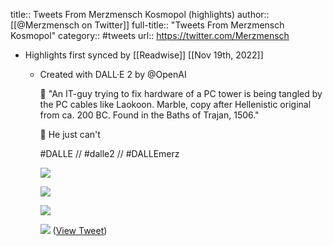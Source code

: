 title:: Tweets From Merzmensch Kosmopol (highlights)
author:: [[@Merzmensch on Twitter]]
full-title:: "Tweets From Merzmensch Kosmopol"
category:: #tweets
url:: https://twitter.com/Merzmensch

- Highlights first synced by [[Readwise]] [[Nov 19th, 2022]]
	- Created with DALL·E 2 by @OpenAI
	  
	  📝 "An IT-guy trying to fix hardware of a PC tower is being tangled by the PC cables like Laokoon. Marble, copy after Hellenistic original from ca. 200 BC. Found in the Baths of Trajan, 1506."
	  
	  🔎 He just can't
	  
	  #DALLE // #dalle2 // #DALLEmerz 
	  
	  ![](https://pbs.twimg.com/media/FRWc5U1WQAE3ixR.jpg) 
	  
	  ![](https://pbs.twimg.com/media/FRWdNd-WQAM1UXH.jpg) 
	  
	  ![](https://pbs.twimg.com/media/FRWdhbTXIAM_CsP.jpg) 
	  
	  ![](https://pbs.twimg.com/media/FRWd_2WWQAA4ZE6.jpg) ([View Tweet](https://twitter.com/Merzmensch/status/1519294244279701505))